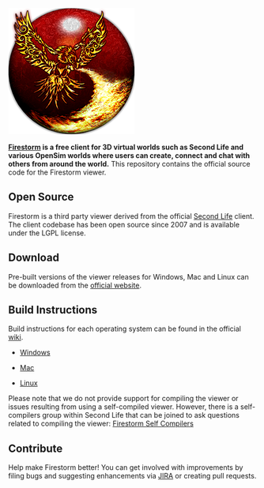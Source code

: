 <picture>
  <img alt="Firestorm Viewer Logo" src="doc/firestorm_256.png">
</picture>

**[Firestorm](https://www.firestormviewer.org/) is a free client for 3D virtual worlds such as Second Life and various OpenSim worlds where users can create, connect and chat with others from around the world.** This repository contains the official source code for the Firestorm viewer.

## Open Source

Firestorm is a third party viewer derived from the official [Second Life](https://github.com/secondlife/viewer) client. The client codebase has been open source since 2007 and is available under the LGPL license.

## Download

Pre-built versions of the viewer releases for Windows, Mac and Linux can be downloaded from the [official website](https://www.firestormviewer.org/choose-your-platform/).

## Build Instructions

Build instructions for each operating system can be found in the official [wiki](https://wiki.firestormviewer.org/).

- [Windows](https://wiki.firestormviewer.org/fs_compiling_firestorm_windows)

- [Mac](https://wiki.firestormviewer.org/fs_compiling_firestorm_macos)

- [Linux](https://wiki.firestormviewer.org/fs_compiling_firestorm_linux)

Please note that we do not provide support for compiling the viewer or issues resulting from using a self-compiled viewer. However, there is a self-compilers group within Second Life that can be joined to ask questions related to compiling the viewer: [Firestorm Self Compilers](secondlife:///app/group/2014ce4c-5393-fb67-83ac-910db84c273c/about)

## Contribute

Help make Firestorm better! You can get involved with improvements by filing bugs and suggesting enhancements via [JIRA](https://jira.firestormviewer.org) or creating pull requests.
